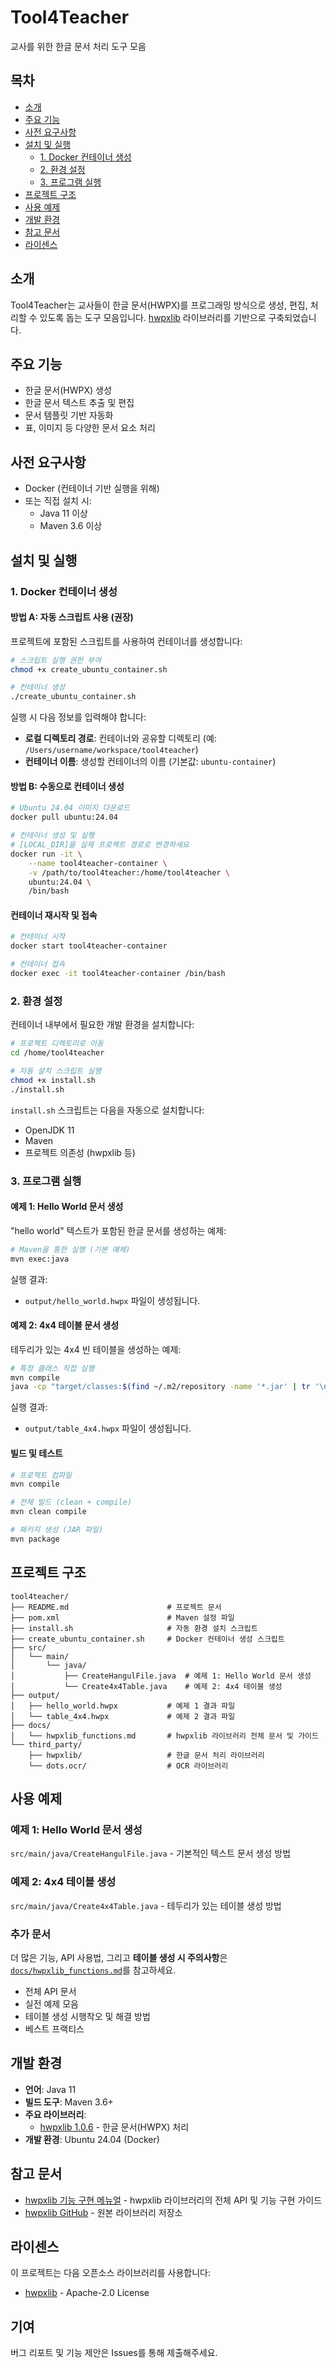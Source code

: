 # Tool4Teacher

교사를 위한 한글 문서 처리 도구 모음

## 목차
- [소개](#소개)
- [주요 기능](#주요-기능)
- [사전 요구사항](#사전-요구사항)
- [설치 및 실행](#설치-및-실행)
  - [1. Docker 컨테이너 생성](#1-docker-컨테이너-생성)
  - [2. 환경 설정](#2-환경-설정)
  - [3. 프로그램 실행](#3-프로그램-실행)
- [프로젝트 구조](#프로젝트-구조)
- [사용 예제](#사용-예제)
- [개발 환경](#개발-환경)
- [참고 문서](#참고-문서)
- [라이센스](#라이센스)

## 소개

Tool4Teacher는 교사들이 한글 문서(HWPX)를 프로그래밍 방식으로 생성, 편집, 처리할 수 있도록 돕는 도구 모음입니다. [hwpxlib](https://github.com/neolord0/hwpxlib) 라이브러리를 기반으로 구축되었습니다.

## 주요 기능

- 한글 문서(HWPX) 생성
- 한글 문서 텍스트 추출 및 편집
- 문서 템플릿 기반 자동화
- 표, 이미지 등 다양한 문서 요소 처리

## 사전 요구사항

- Docker (컨테이너 기반 실행을 위해)
- 또는 직접 설치 시:
  - Java 11 이상
  - Maven 3.6 이상

## 설치 및 실행

### 1. Docker 컨테이너 생성

#### 방법 A: 자동 스크립트 사용 (권장)

프로젝트에 포함된 스크립트를 사용하여 컨테이너를 생성합니다:

```bash
# 스크립트 실행 권한 부여
chmod +x create_ubuntu_container.sh

# 컨테이너 생성
./create_ubuntu_container.sh
```

실행 시 다음 정보를 입력해야 합니다:
- **로컬 디렉토리 경로**: 컨테이너와 공유할 디렉토리 (예: `/Users/username/workspace/tool4teacher`)
- **컨테이너 이름**: 생성할 컨테이너의 이름 (기본값: `ubuntu-container`)

#### 방법 B: 수동으로 컨테이너 생성

```bash
# Ubuntu 24.04 이미지 다운로드
docker pull ubuntu:24.04

# 컨테이너 생성 및 실행
# [LOCAL_DIR]을 실제 프로젝트 경로로 변경하세요
docker run -it \
    --name tool4teacher-container \
    -v /path/to/tool4teacher:/home/tool4teacher \
    ubuntu:24.04 \
    /bin/bash
```

#### 컨테이너 재시작 및 접속

```bash
# 컨테이너 시작
docker start tool4teacher-container

# 컨테이너 접속
docker exec -it tool4teacher-container /bin/bash
```

### 2. 환경 설정

컨테이너 내부에서 필요한 개발 환경을 설치합니다:

```bash
# 프로젝트 디렉토리로 이동
cd /home/tool4teacher

# 자동 설치 스크립트 실행
chmod +x install.sh
./install.sh
```

`install.sh` 스크립트는 다음을 자동으로 설치합니다:
- OpenJDK 11
- Maven
- 프로젝트 의존성 (hwpxlib 등)

### 3. 프로그램 실행

#### 예제 1: Hello World 문서 생성

"hello world" 텍스트가 포함된 한글 문서를 생성하는 예제:

```bash
# Maven을 통한 실행 (기본 예제)
mvn exec:java
```

실행 결과:
- `output/hello_world.hwpx` 파일이 생성됩니다.

#### 예제 2: 4x4 테이블 문서 생성

테두리가 있는 4x4 빈 테이블을 생성하는 예제:

```bash
# 특정 클래스 직접 실행
mvn compile
java -cp "target/classes:$(find ~/.m2/repository -name '*.jar' | tr '\n' ':')" Create4x4Table
```

실행 결과:
- `output/table_4x4.hwpx` 파일이 생성됩니다.

#### 빌드 및 테스트

```bash
# 프로젝트 컴파일
mvn compile

# 전체 빌드 (clean + compile)
mvn clean compile

# 패키지 생성 (JAR 파일)
mvn package
```

## 프로젝트 구조

```
tool4teacher/
├── README.md                      # 프로젝트 문서
├── pom.xml                        # Maven 설정 파일
├── install.sh                     # 자동 환경 설치 스크립트
├── create_ubuntu_container.sh     # Docker 컨테이너 생성 스크립트
├── src/
│   └── main/
│       └── java/
│           ├── CreateHangulFile.java  # 예제 1: Hello World 문서 생성
│           └── Create4x4Table.java    # 예제 2: 4x4 테이블 생성
├── output/
│   ├── hello_world.hwpx           # 예제 1 결과 파일
│   └── table_4x4.hwpx             # 예제 2 결과 파일
├── docs/
│   └── hwpxlib_functions.md       # hwpxlib 라이브러리 전체 문서 및 가이드
└── third_party/
    ├── hwpxlib/                   # 한글 문서 처리 라이브러리
    └── dots.ocr/                  # OCR 라이브러리
```

## 사용 예제

### 예제 1: Hello World 문서 생성
`src/main/java/CreateHangulFile.java` - 기본적인 텍스트 문서 생성 방법

### 예제 2: 4x4 테이블 생성
`src/main/java/Create4x4Table.java` - 테두리가 있는 테이블 생성 방법

### 추가 문서
더 많은 기능, API 사용법, 그리고 **테이블 생성 시 주의사항**은 [`docs/hwpxlib_functions.md`](docs/hwpxlib_functions.md)를 참고하세요.
- 전체 API 문서
- 실전 예제 모음
- 테이블 생성 시행착오 및 해결 방법
- 베스트 프랙티스

## 개발 환경

- **언어**: Java 11
- **빌드 도구**: Maven 3.6+
- **주요 라이브러리**:
  - [hwpxlib 1.0.6](https://github.com/neolord0/hwpxlib) - 한글 문서(HWPX) 처리
- **개발 환경**: Ubuntu 24.04 (Docker)

## 참고 문서

- [hwpxlib 기능 구현 메뉴얼](docs/hwpxlib_functions.md) - hwpxlib 라이브러리의 전체 API 및 기능 구현 가이드
- [hwpxlib GitHub](https://github.com/neolord0/hwpxlib) - 원본 라이브러리 저장소

## 라이센스

이 프로젝트는 다음 오픈소스 라이브러리를 사용합니다:
- [hwpxlib](https://github.com/neolord0/hwpxlib) - Apache-2.0 License

## 기여

버그 리포트 및 기능 제안은 Issues를 통해 제출해주세요.